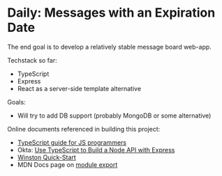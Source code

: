 # Daily: Messages with an Expiration Date

The end goal is to develop a relatively stable message board web-app.

Techstack so far:
 - TypeScript
 - Express
 - React as a server-side template alternative

Goals:
 - Will try to add DB support (probably MongoDB or some alternative)


Online documents referenced in building this project:
 - [TypeScript guide for JS programmers](https://www.typescriptlang.org/docs/handbook/typescript-in-5-minutes.html)
 - Okta: [ Use TypeScript to Build a Node API with Express ](https://developer.okta.com/blog/2018/11/15/node-express-typescript#build-a-better-user-interface-with-materialize-and-ejs)
 - [Winston Quick-Start](https://www.npmjs.com/package/winston)
 - MDN Docs page on [module export](https://developer.mozilla.org/en-US/docs/web/javascript/reference/statements/export)